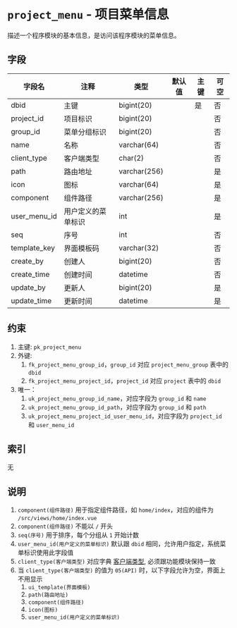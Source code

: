 # `project_menu` - 项目菜单信息

描述一个程序模块的基本信息，是访问该程序模块的菜单信息。

## 字段

| 字段名       | 注释               | 类型         | 默认值 | 主键 | 可空 |
| ------------ | ------------------ | ------------ | ------ | ---- | ---- |
| dbid         | 主键               | bigint(20)   |        | 是   | 否   |
| project_id   | 项目标识           | bigint(20)   |        |      | 否   |
| group_id     | 菜单分组标识       | bigint(20)   |        |      | 否   |
| name         | 名称               | varchar(64)  |        |      | 否   |
| client_type  | 客户端类型         | char(2)      |        |      | 否   |
| path         | 路由地址           | varchar(256) |        |      | 是   |
| icon         | 图标               | varchar(64)  |        |      | 是   |
| component    | 组件路径           | varchar(256) |        |      | 是   |
| user_menu_id | 用户定义的菜单标识 | int          |        |      | 是   |
| seq          | 序号               | int          |        |      | 否   |
| template_key | 界面模板码         | varchar(32)  |        |      | 否   |
| create_by    | 创建人             | bigint(20)   |        |      | 否   |
| create_time  | 创建时间           | datetime     |        |      | 否   |
| update_by    | 更新人             | bigint(20)   |        |      | 是   |
| update_time  | 更新时间           | datetime     |        |      | 是   |

## 约束

1. 主键: `pk_project_menu`
2. 外键: 
   1. `fk_project_menu_group_id`，`group_id` 对应 `project_menu_group` 表中的 `dbid`
   2. `fk_project_menu_project_id`，`project_id` 对应 `project` 表中的 `dbid`
3. 唯一：
   1. `uk_project_menu_group_id_name`，对应字段为 `group_id` 和 `name`
   2. `uk_project_menu_group_id_path`，对应字段为 `group_id` 和 `path`
   3. `uk_project_menu_project_id_user_menu_id`，对应字段为 `project_id` 和 `user_menu_id`

## 索引

无

## 说明

1. `component(组件路径)` 用于指定组件路径，如 `home/index`，对应的组件为 `/src/views/home/index.vue`
2. `component(组件路径)` 不能以 `/` 开头
3. `seq(序号)` 用于排序，每个分组从 `1` 开始计数
4. `user_menu_id(用户定义的菜单标识)` 默认跟 `dbid` 相同，允许用户指定，系统菜单标识使用此字段值
5. `client_type(客户端类型)` 对应字典 [客户端类型](../data/dict/2009_client_type.md), 必须跟功能模块保持一致
6. 当 `client_type(客户端类型)` 的值为 `05(API)` 时，以下字段允许为空，界面上不用显示
   1. `ui_template(界面模板)`
   2. `path(路由地址)`
   3. `component(组件路径)`
   4. `icon(图标)`
   5. `user_menu_id(用户定义的菜单标识)`
